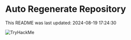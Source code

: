 # Auto Regenerate Repository

This README was last updated: 2024-08-19 17:24:30

 ![TryHackMe](https://tryhackme.com/badge/533634)